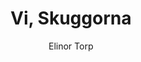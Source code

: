 ---
layout: post
title: Vi, Skuggorna
author: Elinor Torp
publication-year: 2019
book-number: 4
image: ./images/vi-skuggorna.jpg
anton-stars: 4
wilhelm-stars: 5
etienne-stars: 4
goodreads: https://www.goodreads.com/book/show/48864627-vi-skuggorna?ac=1&from_search=true&qid=zM4TxeOJuV&rank=1
---